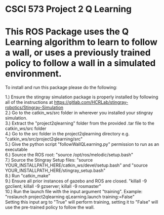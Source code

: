 # CSCI 573 Project 2 Q Learning
# This ROS Package uses the Q Learning algorithm to learn to follow a wall, or uses a previously trained policy to follow a wall in a simulated environment.

To install and run this package please do the following:

1.) Ensure the stingray simulation package is properly installed by following all of the instructions at https://gitlab.com/HCRLab/stingray-robotics/Stingray-Simulation  \
2.) Go to the catkin_ws/src folder in wherever you installed your stingray simulation.  \
3.) Extract the "project2qlearning" folder from the provided .tar file to the catkin_ws/src folder  \
4.) Go to the src folder in the project2qlearning directory e.g. "catkin_ws/src/project2qlearning/src"  \
5.) Give the python script "followWallQLearning.py" permission to run as an executable	\
6.) Source the ROS root: "source /opt/ros/melodic/setup.bash"	\
7.) Source the Stingray Setup files: "source YOUR_INSTALLPATH_HERE/catkin_ws/devel/setup.bash" and "source YOUR_INSTALLPATH_HERE/stingray_setup.bash"	\
8.) Run "catkin_make"	\
9.) Ensure all prior instances of gazebo and ROS are closed. "killall -9 gzclient; killall -9 gzserver; killall -9 rosmaster" \
10.) Run the launch file with the input argument "training". Example: "roslaunch project2qlearning qLearning.launch training:=False"	\
Setting this input arg to "True" will perform training, setting it to "False" will use the pre-trained policy to follow the wall.



